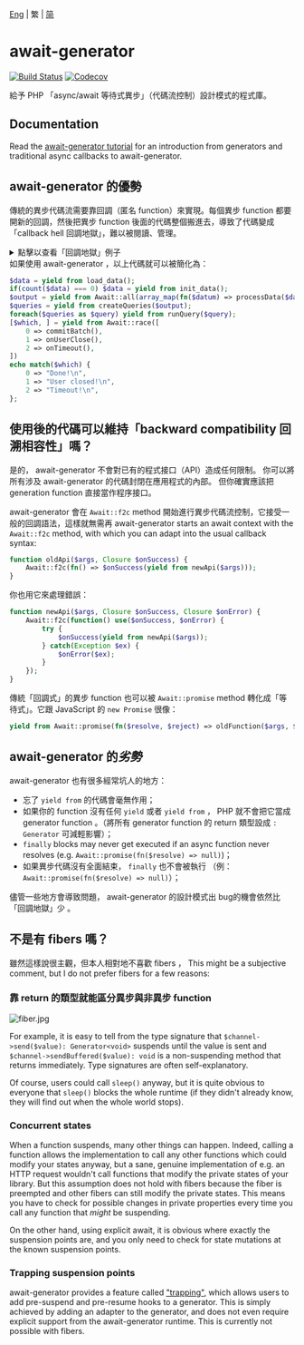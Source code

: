 [Eng](../README.md) | 繁 | [简](../chs)
# await-generator
[![Build Status][ci-badge]][ci-page]
[![Codecov][codecov-badge]][codecov-page]

給予 PHP 「async/await 等待式異步」（代碼流控制）設計模式的程式庫。

## Documentation
Read the [await-generator tutorial][book] for an introduction
from generators and traditional async callbacks to await-generator.

## await-generator 的優勢
傳統的異步代碼流需要靠回調（匿名 function）來實現。每個異步 function 都要開新的回調，然後把異步 function 後面的代碼整個搬進去，導致了代碼變成「callback hell 回調地獄」，難以被閱讀、管理。
<details>
    <summary>點擊以查看「回調地獄」例子</summary>
    
```php
load_data(function($data) {
    $init = count($data) === 0 ? init_data(...) : fn($then) => $then($data);
    $init(function($data) {
        $output = [];
        foreach($data as $k => $datum) {
            processData($datum, function($result) use(&$output, $data) {
                $output[$k] = $result;
                if(count($output) === count($data)) {
                    createQueries($output, function($queries) {
                        $run = function($i) use($queries, &$run) {
                            runQuery($queries[$i], function() use($i, $queries, $run) {
                                if($i === count($queries)) {
                                    $done = false;
                                    commitBatch(function() use(&$done) {
                                        if(!$done) {
                                            $done = true;
                                            echo "Done!\n";
                                        }
                                    });
                                    onUserClose(function() use(&$done) {
                                        if(!$done) {
                                            $done = true;
                                            echo "User closed!\n";
                                        }
                                    });
                                    onTimeout(function() use(&$done) {
                                        if(!$done) {
                                            $done = true;
                                            echo "Timeout!\n";
                                        }
                                    });
                                } else {
                                    $run($i + 1);
                                }
                            });
                        };
                    });
                }
            });
        }
    });
});
```
    
</details>
如果使用 await-generator ，以上代碼就可以被簡化為：

```php
$data = yield from load_data();
if(count($data) === 0) $data = yield from init_data();
$output = yield from Await::all(array_map(fn($datum) => processData($datum), $data));
$queries = yield from createQueries($output);
foreach($queries as $query) yield from runQuery($query);
[$which, ] = yield from Await::race([
    0 => commitBatch(),
    1 => onUserClose(),
    2 => onTimeout(),
])
echo match($which) {
    0 => "Done!\n",
    1 => "User closed!\n",
    2 => "Timeout!\n",
};
```

## 使用後的代碼可以維持「backward compatibility 回溯相容性」嗎？
是的，  await-generator 不會對已有的程式接口（API）造成任何限制。
你可以將所有涉及 await-generator 的代碼封閉在應用程式的內部。
但你確實應該把 generation function 直接當作程序接口。

await-generator 會在 `Await::f2c` method 開始進行異步代碼流控制，它接受一般的回調語法，這樣就無需再 <!-- TODO: help wanted-->
await-generator starts an await context with the `Await::f2c` method,
with which you can adapt into the usual callback syntax:

```php
function oldApi($args, Closure $onSuccess) {
    Await::f2c(fn() => $onSuccess(yield from newApi($args)));
}
```

你也用它來處理錯誤：

```php
function newApi($args, Closure $onSuccess, Closure $onError) {
    Await::f2c(function() use($onSuccess, $onError) {
        try {
            $onSuccess(yield from newApi($args));
        } catch(Exception $ex) {
            $onError($ex);
        }
    });
}
```

傳統「回調式」的異步 function 也可以被 `Await::promise` method 轉化成「等待式」。它跟 JavaScript 的 `new Promise` 很像：

```php
yield from Await::promise(fn($resolve, $reject) => oldFunction($args, $resolve, $reject));
```

## await-generator 的*劣勢*
await-generator 也有很多經常坑人的地方：

- 忘了 `yield from` 的代碼會毫無作用；
- 如果你的 function 沒有任何 `yield` 或者 `yield from` ， PHP 就不會把它當成 generator function 。（將所有 generator function 的 return 類型設成 `: Generator` 可減輕影響）；
- `finally` blocks may never get executed if an async function never resolves
  (e.g. `Await::promise(fn($resolve) => null)`)；
- 如果異步代碼沒有全面結束， `finally` 也不會被執行 （例： `Await::promise(fn($resolve) => null)`）；

儘管一些地方會導致問題， await-generator 的設計模式出 bug的機會依然比「回調地獄」少 。

## 不是有 fibers 嗎？
雖然這樣說很主觀，但本人相對地不喜歡 fibers ，
This might be a subjective comment,
but I do not prefer fibers for a few reasons:

### 靠 return 的類型就能區分異步與非異步 function
![fiber.jpg](./fiber.jpeg)

For example, it is easy to tell from the type signature that
`$channel->send($value): Generator<void>` suspends until the value is sent
and `$channel->sendBuffered($value): void`
is a non-suspending method that returns immediately.
Type signatures are often self-explanatory.

Of course, users could call `sleep()` anyway,
but it is quite obvious to everyone that `sleep()` blocks the whole runtime
(if they didn't already know, they will find out when the whole world stops).

### Concurrent states
When a function suspends, many other things can happen.
Indeed, calling a function allows the implementation to call any other functions
which could modify your states anyway,
but a sane, genuine implementation of e.g. an HTTP request
wouldn't call functions that modify the private states of your library.
But this assumption does not hold with fibers
because the fiber is preempted and other fibers can still modify the private states.
This means you have to check for possible changes in private properties
every time you call any function that *might* be suspending.

On the other hand, using explicit await,
it is obvious where exactly the suspension points are,
and you only need to check for state mutations at the known suspension points.

### Trapping suspension points
await-generator provides a feature called ["trapping"][trap-pr],
which allows users to add pre-suspend and pre-resume hooks to a generator.
This is simply achieved by adding an adapter to the generator,
and does not even require explicit support from the await-generator runtime.
This is currently not possible with fibers.

[book]: https://sof3.github.io/await-generator/master/
[ci-badge]: https://github.com/SOF3/await-generator/workflows/CI/badge.svg
[ci-page]: https://github.com/SOF3/await-generator/actions?query=workflow%3ACI
[codecov-badge]: https://img.shields.io/codecov/c/github/codecov/example-python.svg
[codecov-page]: https://codecov.io/gh/SOF3/await-generator
[trap-pr]: https://github.com/SOF3/await-generator/pull/106
